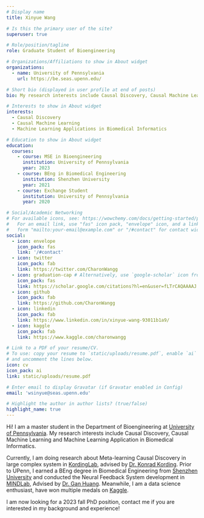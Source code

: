 ```yaml
---
# Display name
title: Xinyue Wang

# Is this the primary user of the site?
superuser: true

# Role/position/tagline
role: Graduate Student of Bioengineering

# Organizations/Affiliations to show in About widget
organizations:
  - name: University of Pennsylvania
    url: https://be.seas.upenn.edu/

# Short bio (displayed in user profile at end of posts)
bio: My research interests include Causal Discovery, Causal Machine Learning and Machine Learning Application in Biomedical Informatics

# Interests to show in About widget
interests:
  - Causal Discovery
  - Causal Machine Learning
  - Machine Learning Applications in Biomedical Informatics

# Education to show in About widget
education:
  courses:
    - course: MSE in Bioengineering
      institution: University of Pennsylvania
      year: 2023
    - course: BEng in Biomedical Engineering
      institution: Shenzhen University
      year: 2021
    - course: Exchange Student
      institution: University of Pennsylvania
      year: 2020

# Social/Academic Networking
# For available icons, see: https://wowchemy.com/docs/getting-started/page-builder/#icons
#   For an email link, use "fas" icon pack, "envelope" icon, and a link in the
#   form "mailto:your-email@example.com" or "/#contact" for contact widget.
social:
  - icon: envelope
    icon_pack: fas
    link: '/#contact'
  - icon: twitter
    icon_pack: fab
    link: https://twitter.com/CharonWangg
  - icon: graduation-cap # Alternatively, use `google-scholar` icon from `ai` icon pack
    icon_pack: fas
    link: https://scholar.google.com/citations?hl=en&user=fLTrCAQAAAAJ
  - icon: github
    icon_pack: fab
    link: https://github.com/CharonWangg
  - icon: linkedin
    icon_pack: fab
    link: https://www.linkedin.com/in/xinyue-wang-93011b1a9/
  - icon: kaggle
    icon_pack: fab
    link: https://www.kaggle.com/charonwangg

# Link to a PDF of your resume/CV.
# To use: copy your resume to `static/uploads/resume.pdf`, enable `ai` icons in `params.toml`,
# and uncomment the lines below.
icon: cv
icon_pack: ai
link: static/uploads/resume.pdf

# Enter email to display Gravatar (if Gravatar enabled in Config)
email: 'wsinyue@seas.upenn.edu'

# Highlight the author in author lists? (true/false)
highlight_name: true
---
```


Hi! I am a master student in the Department of Bioengineering at [University of Pennsylvania](https://be.seas.upenn.edu/). 
My research interests include Causal Discovery, Causal Machine Learning and Machine Learning 
Application in Biomedical Informatics. 

Currently, I am doing research about Meta-learning Causal Discovery in large complex system in [KordingLab](http://kordinglab.com/), advised by 
[Dr. Konrad Kording](http://koerding.com/). Prior to UPenn, I earned a BEng degree in Biomedical 
Engineering from [Shenzhen University](https://bme.szu.edu.cn/#) and conducted the Neural Feedback System 
development in [MINDLab](http://www.zgzhang-lab.net/), Advised by [Dr. Gan Huang](https://huanggan.site/). Meanwhile, I am a data science enthusiast, have 
won multiple medals on [Kaggle](https://www.kaggle.com/). 

I am now looking for a 2023 fall PhD position, contact me if you are interested in my background and experience!

[//]: # (Path: content/authors/admin/_index.md)

[//]: # ({{< icon name="download" pack="fas" >}} Download my {{< staticref "static/uploads/resume.pdf" "newtab" >}}resumé{{< /staticref >}}.)
